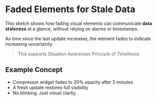 # Faded Elements for Stale Data

This sketch shows how fading visual elements can communicate **data staleness** at a glance, without relying on alarms or timestamps.

As time since the last update increases, the element fades to indicate increasing uncertainty.

> This supports Situation Awareness Principle of *Timeliness*

## Example Concept
- Compressor widget fades to 20% opacity after 5 minutes
- A fresh update restores full visibility
- No blinking. Just visual clarity.